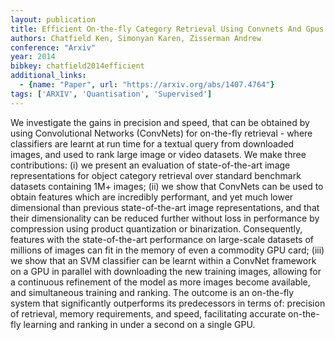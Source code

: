```yaml
---
layout: publication
title: Efficient On-the-fly Category Retrieval Using Convnets And Gpus
authors: Chatfield Ken, Simonyan Karen, Zisserman Andrew
conference: "Arxiv"
year: 2014
bibkey: chatfield2014efficient
additional_links:
  - {name: "Paper", url: "https://arxiv.org/abs/1407.4764"}
tags: ['ARXIV', 'Quantisation', 'Supervised']
---
```

We investigate the gains in precision and speed, that can be obtained by
using Convolutional Networks (ConvNets) for on-the-fly retrieval - where
classifiers are learnt at run time for a textual query from downloaded images,
and used to rank large image or video datasets.
  We make three contributions: (i) we present an evaluation of state-of-the-art
image representations for object category retrieval over standard benchmark
datasets containing 1M+ images; (ii) we show that ConvNets can be used to
obtain features which are incredibly performant, and yet much lower dimensional
than previous state-of-the-art image representations, and that their
dimensionality can be reduced further without loss in performance by
compression using product quantization or binarization. Consequently, features
with the state-of-the-art performance on large-scale datasets of millions of
images can fit in the memory of even a commodity GPU card; (iii) we show that
an SVM classifier can be learnt within a ConvNet framework on a GPU in parallel
with downloading the new training images, allowing for a continuous refinement
of the model as more images become available, and simultaneous training and
ranking. The outcome is an on-the-fly system that significantly outperforms its
predecessors in terms of: precision of retrieval, memory requirements, and
speed, facilitating accurate on-the-fly learning and ranking in under a second
on a single GPU.
